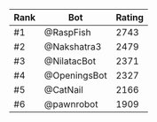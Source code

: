 Rank|Bot|Rating
---|---|---
#1|@RaspFish|2743
#2|@Nakshatra3|2479
#3|@NilatacBot|2371
#4|@OpeningsBot|2327
#5|@CatNail|2166
#6|@pawnrobot|1909
